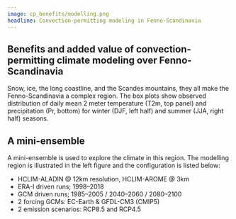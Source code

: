 ```yaml
---
image: cp_benefits/modelling.png
headline: Convection-permitting modeling in Fenno-Scandinavia
---
```

## Benefits and added value of convection-permitting climate modeling over Fenno-Scandinavia

Snow, ice, the long coastline, and the Scandes mountains, they all make the Fenno-Scandinavia a complex region. The box plots show observed distribution of daily mean 2 meter temperature (T2m, top panel) and precipitation (Pr, bottom) for winter (DJF, left half) and summer (JJA, right half) seasons. 

## A mini-ensemble

A mini-ensemble is used to explore the climate in this region. The modelling region is illustrated in the left figure and the configuration is listed below:
- HCLIM-ALADIN @ 12km resolution, HCLIM-AROME @ 3km
- ERA-I driven runs; 1998–2018
- GCM driven runs; 1985–2005 / 2040–2060 / 2080–2100
- 2 forcing GCMs: EC-Earth & GFDL-CM3 (CMIP5)
- 2 emission scenarios: RCP8.5 and RCP4.5

